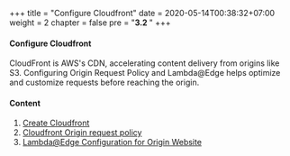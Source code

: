 +++
title = "Configure Cloudfront"
date = 2020-05-14T00:38:32+07:00
weight = 2
chapter = false
pre = "<b>3.2 </b>"
+++

#### Configure Cloudfront

CloudFront is AWS's CDN, accelerating content delivery from origins like S3. Configuring Origin Request Policy and Lambda@Edge helps optimize and customize requests before reaching the origin.

#### Content

1. [Create Cloudfront](3-deployment-frontend/3-Cloudfront/1-create-cloudfront)
2. [Cloudfront Origin request policy](3-deployment-frontend/3-Cloudfront/2-cloudfront-s3policy)
3. [Lambda@Edge Configuration for Origin Website](3-deployment-frontend/3-Cloudfront/3-lambda-edge)

